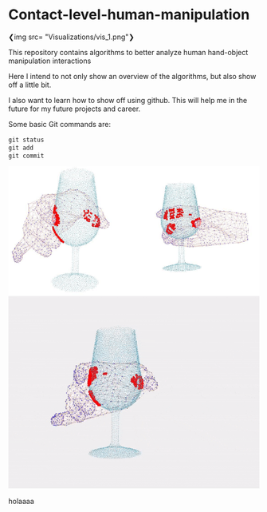 # Contact-level-human-manipulation

❮img src= "Visualizations/vis_1.png"❯

This repository contains algorithms to better analyze human hand-object manipulation interactions

Here I intend to not only show an overview of the algorithms, but also show off a little bit.

I also want to learn how to show off using github. This will help me in the future for my future projects and career.

Some basic Git commands are:
```
git status
git add
git commit
```

![This is an image](/Visualizations/vis_1.png)
![This is an image](/Visualizations/vidgif_1.gif)

holaaaa
